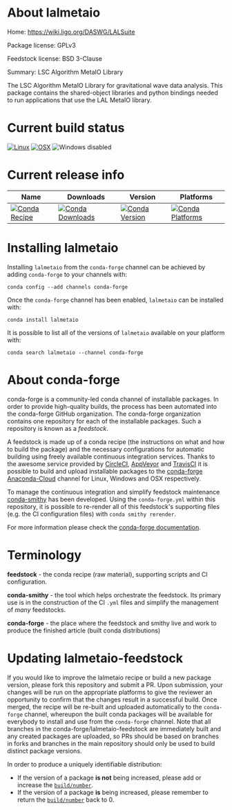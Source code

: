 About lalmetaio
===============

Home: https://wiki.ligo.org/DASWG/LALSuite

Package license: GPLv3

Feedstock license: BSD 3-Clause

Summary: LSC Algorithm MetaIO Library

The LSC Algorithm MetaIO Library for gravitational wave data analysis.
This package contains the shared-object libraries and python bindings
needed to run applications that use the LAL MetaIO library.


Current build status
====================

[![Linux](https://img.shields.io/circleci/project/github/conda-forge/lalmetaio-feedstock/master.svg?label=Linux)](https://circleci.com/gh/conda-forge/lalmetaio-feedstock)
[![OSX](https://img.shields.io/travis/conda-forge/lalmetaio-feedstock/master.svg?label=macOS)](https://travis-ci.org/conda-forge/lalmetaio-feedstock)
![Windows disabled](https://img.shields.io/badge/Windows-disabled-lightgrey.svg)

Current release info
====================

| Name | Downloads | Version | Platforms |
| --- | --- | --- | --- |
| [![Conda Recipe](https://img.shields.io/badge/recipe-lalmetaio-green.svg)](https://anaconda.org/conda-forge/lalmetaio) | [![Conda Downloads](https://img.shields.io/conda/dn/conda-forge/lalmetaio.svg)](https://anaconda.org/conda-forge/lalmetaio) | [![Conda Version](https://img.shields.io/conda/vn/conda-forge/lalmetaio.svg)](https://anaconda.org/conda-forge/lalmetaio) | [![Conda Platforms](https://img.shields.io/conda/pn/conda-forge/lalmetaio.svg)](https://anaconda.org/conda-forge/lalmetaio) |

Installing lalmetaio
====================

Installing `lalmetaio` from the `conda-forge` channel can be achieved by adding `conda-forge` to your channels with:

```
conda config --add channels conda-forge
```

Once the `conda-forge` channel has been enabled, `lalmetaio` can be installed with:

```
conda install lalmetaio
```

It is possible to list all of the versions of `lalmetaio` available on your platform with:

```
conda search lalmetaio --channel conda-forge
```


About conda-forge
=================

conda-forge is a community-led conda channel of installable packages.
In order to provide high-quality builds, the process has been automated into the
conda-forge GitHub organization. The conda-forge organization contains one repository
for each of the installable packages. Such a repository is known as a *feedstock*.

A feedstock is made up of a conda recipe (the instructions on what and how to build
the package) and the necessary configurations for automatic building using freely
available continuous integration services. Thanks to the awesome service provided by
[CircleCI](https://circleci.com/), [AppVeyor](http://www.appveyor.com/)
and [TravisCI](https://travis-ci.org/) it is possible to build and upload installable
packages to the [conda-forge](https://anaconda.org/conda-forge)
[Anaconda-Cloud](http://docs.anaconda.org/) channel for Linux, Windows and OSX respectively.

To manage the continuous integration and simplify feedstock maintenance
[conda-smithy](http://github.com/conda-forge/conda-smithy) has been developed.
Using the ``conda-forge.yml`` within this repository, it is possible to re-render all of
this feedstock's supporting files (e.g. the CI configuration files) with ``conda smithy rerender``.

For more information please check the [conda-forge documentation](https://conda-forge.org/docs/).

Terminology
===========

**feedstock** - the conda recipe (raw material), supporting scripts and CI configuration.

**conda-smithy** - the tool which helps orchestrate the feedstock.
                   Its primary use is in the construction of the CI ``.yml`` files
                   and simplify the management of *many* feedstocks.

**conda-forge** - the place where the feedstock and smithy live and work to
                  produce the finished article (built conda distributions)


Updating lalmetaio-feedstock
============================

If you would like to improve the lalmetaio recipe or build a new
package version, please fork this repository and submit a PR. Upon submission,
your changes will be run on the appropriate platforms to give the reviewer an
opportunity to confirm that the changes result in a successful build. Once
merged, the recipe will be re-built and uploaded automatically to the
`conda-forge` channel, whereupon the built conda packages will be available for
everybody to install and use from the `conda-forge` channel.
Note that all branches in the conda-forge/lalmetaio-feedstock are
immediately built and any created packages are uploaded, so PRs should be based
on branches in forks and branches in the main repository should only be used to
build distinct package versions.

In order to produce a uniquely identifiable distribution:
 * If the version of a package **is not** being increased, please add or increase
   the [``build/number``](http://conda.pydata.org/docs/building/meta-yaml.html#build-number-and-string).
 * If the version of a package **is** being increased, please remember to return
   the [``build/number``](http://conda.pydata.org/docs/building/meta-yaml.html#build-number-and-string)
   back to 0.